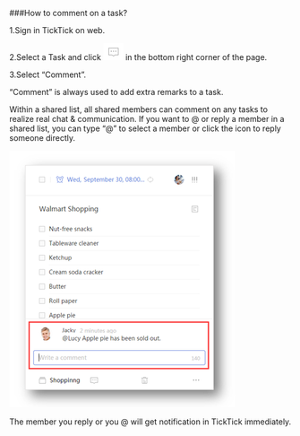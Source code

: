 ﻿###How to comment on a task?

1.Sign in TickTick on web.

2.Select a Task and click ![](../images/commenticon.png) in the bottom right corner of the page.

3.Select “Comment”.

“Comment” is always used to add extra remarks to a task.

Within a shared list, all shared members can comment on any tasks to realize real chat & communication. If you want to @ or reply a member in a shared list, you can type “@” to select a member or click the icon to reply someone directly.


![](../images/web2-comment.png)


The member you reply or you @ will get notification in TickTick immediately.



